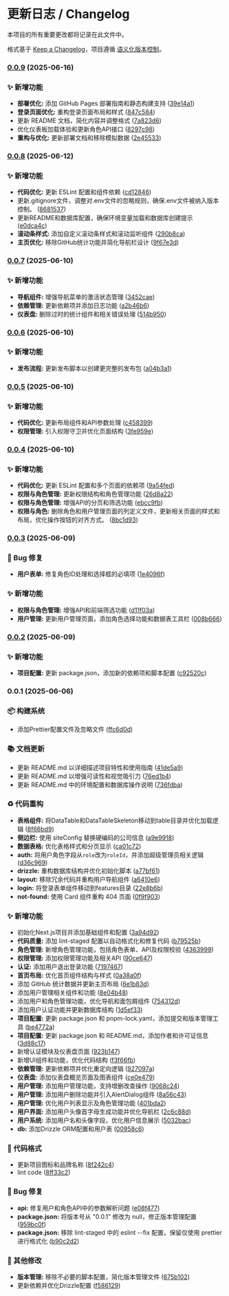 # 更新日志 / Changelog

本项目的所有重要更改都将记录在此文件中。

格式基于 [Keep a Changelog](https://keepachangelog.com/zh-CN/1.0.0/)，项目遵循 [语义化版本控制](https://semver.org/lang/zh-CN/)。

### [0.0.9](https://github.com/guizimo/n-admin/compare/v0.0.8...v0.0.9) (2025-06-16)


### ✨ 新增功能

* **部署优化:** 添加 GitHub Pages 部署指南和静态构建支持 ([39e14a1](https://github.com/guizimo/n-admin/commit/39e14a1cabf3495a91d82b0e5b9054a5a1d6715f))
* **登录页面优化:** 重构登录页面布局和样式 ([847c584](https://github.com/guizimo/n-admin/commit/847c5841865f8e8debcbad6faea2093e5a30f5d0))
* 更新 README 文档，简化内容并调整格式 ([7a823d6](https://github.com/guizimo/n-admin/commit/7a823d6da92da3e898adb1f528bdda9c2f195593))
* 优化仪表板加载体验和更新角色API接口 ([8297c98](https://github.com/guizimo/n-admin/commit/8297c98605cf6bd00c2d27bc7a55dc3ff3a7591a))
* **重构与优化:** 更新部署文档和移除模拟数据 ([2e45533](https://github.com/guizimo/n-admin/commit/2e4553355941f04c564c0c091667ddf3e04012e2))

### [0.0.8](https://github.com/guizimo/n-admin/compare/v0.0.7...v0.0.8) (2025-06-12)


### ✨ 新增功能

* **代码优化:** 更新 ESLint 配置和组件依赖 ([cd12846](https://github.com/guizimo/n-admin/commit/cd128465656a7491c40320eea8bd66a73557c7b5))
* 更新.gitignore文件，调整对.env文件的忽略规则，确保.env文件被纳入版本控制。 ([8681537](https://github.com/guizimo/n-admin/commit/86815370dbf900b73a25d8aa5c175a807f6d544b))
* 更新README和数据库配置，确保环境变量加载和数据库创建提示 ([e0dca4c](https://github.com/guizimo/n-admin/commit/e0dca4c8a7fb1a3b98b89e902cf3723bf3ff29e0))
* **滚动条样式:** 添加自定义滚动条样式和滚动监听组件 ([290b8ca](https://github.com/guizimo/n-admin/commit/290b8ca0c272c80f532108e33099974e51893b05))
* **主页优化:** 移除GitHub统计功能并简化导航栏设计 ([9f67e3d](https://github.com/guizimo/n-admin/commit/9f67e3dd800b7cf22edffc912efdd8d7df04d001))

### [0.0.7](https://github.com/guizimo/n-admin/compare/v0.0.6...v0.0.7) (2025-06-10)


### ✨ 新增功能

* **导航组件:** 增强导航菜单的激活状态管理 ([3452cae](https://github.com/guizimo/n-admin/commit/3452cae67f749a0da9b7c13b7ccb2f738f51c242))
* **依赖管理:** 更新依赖项并添加日志功能 ([a2b46b6](https://github.com/guizimo/n-admin/commit/a2b46b64fa5f936f1a3d6a2cbc07370b6afce084))
* **仪表盘:** 删除过时的统计组件和相关错误处理 ([514b950](https://github.com/guizimo/n-admin/commit/514b950c527447c8b7f03211f76d742c2f79c93f))

### [0.0.6](https://github.com/guizimo/n-admin/compare/v0.0.5...v0.0.6) (2025-06-10)


### ✨ 新增功能

* **发布流程:** 更新发布脚本以创建更完整的发布包 ([a04b3a1](https://github.com/guizimo/n-admin/commit/a04b3a1ec592669935ccd59ca4d53cbb449d28bf))

### [0.0.5](https://github.com/guizimo/n-admin/compare/v0.0.4...v0.0.5) (2025-06-10)


### ✨ 新增功能

* **代码优化:** 更新布局组件和API参数处理 ([c458399](https://github.com/guizimo/n-admin/commit/c4583996f7c3367d1b097ee3660e75eff106aa43))
* **权限管理:** 引入权限守卫并优化页面结构 ([3fe959e](https://github.com/guizimo/n-admin/commit/3fe959e25d73c42e21273d4b375efb1bcbc47fc3))

### [0.0.4](https://github.com/guizimo/n-admin/compare/v0.0.3...v0.0.4) (2025-06-10)


### ✨ 新增功能

* **代码优化:** 更新 ESLint 配置和多个页面的依赖项 ([9a54fed](https://github.com/guizimo/n-admin/commit/9a54fed3dce291036b74bca7ee36fff1f38e8c3a))
* **权限与角色管理:** 更新权限结构和角色管理功能 ([26d8a22](https://github.com/guizimo/n-admin/commit/26d8a2270ba3eb87d689886ece5dc3920ec085df))
* **权限与角色管理:** 增强API的分页和筛选功能 ([ebcc9fb](https://github.com/guizimo/n-admin/commit/ebcc9fbfb4d7304894080c41ce945502ff744ffd))
* **权限与角色:** 删除角色和用户管理页面的列定义文件，更新相关页面的样式和布局，优化操作按钮的对齐方式。 ([8bc1d93](https://github.com/guizimo/n-admin/commit/8bc1d937ab2f9b29bb0748177c78d84d334dff85))

### [0.0.3](https://github.com/guizimo/n-admin/compare/v0.0.2...v0.0.3) (2025-06-09)


### 🐛 Bug 修复

* **用户表单:** 修复角色ID处理和选择框的必填项 ([1e4096f](https://github.com/guizimo/n-admin/commit/1e4096f52458ec5a41936829ac24b8c2cddbf815))


### ✨ 新增功能

* **权限与角色管理:** 增强API和前端筛选功能 ([d11f03a](https://github.com/guizimo/n-admin/commit/d11f03ae527f415c70ff60def373f8108f08a945))
* **用户管理:** 更新用户管理页面，添加角色选择功能和数据表工具栏 ([008b666](https://github.com/guizimo/n-admin/commit/008b66620c538668dd45e51c7eefc87a9469ec93))

### [0.0.2](https://github.com/guizimo/n-admin/compare/v0.0.1...v0.0.2) (2025-06-09)


### ✨ 新增功能

* **项目配置:** 更新 package.json，添加新的依赖项和脚本配置 ([c92520c](https://github.com/guizimo/n-admin/commit/c92520c59d6a900bf5a7e9940c853b29601fb833))

### 0.0.1 (2025-06-06)


### 📦 构建系统

* 添加Prettier配置文件及忽略文件 ([ffc6d0d](https://github.com/guizimo/n-admin/commit/ffc6d0d6d4580620a3d1c7bf01b7085d74d39b4a))


### 📚 文档更新

* 更新 README.md 以详细描述项目特性和使用指南 ([41de5a9](https://github.com/guizimo/n-admin/commit/41de5a994d21497c54e734d8176b905a1634bd2e))
* 更新 README.md 以增强可读性和视觉吸引力 ([76ed1b4](https://github.com/guizimo/n-admin/commit/76ed1b4a3d940635da36be15c6b1d380cb4d441b))
* 更新 README.md 中的环境配置和数据库操作说明 ([736fdba](https://github.com/guizimo/n-admin/commit/736fdba24d3546c276f63ee88a100659851ec9a1))


### ♻️ 代码重构

* **表格组件:** 将DataTable和DataTableSkeleton移动到table目录并优化加载逻辑 ([8f66bd9](https://github.com/guizimo/n-admin/commit/8f66bd9180bbf3bcaea595e8dab2ef8ccb274e58))
* **侧边栏:** 使用 siteConfig 替换硬编码的公司信息 ([a9e9918](https://github.com/guizimo/n-admin/commit/a9e991880e3cd1c2f272edce02881304cea7285b))
* **数据表格:** 优化表格样式和分页显示 ([ca01c72](https://github.com/guizimo/n-admin/commit/ca01c72edfba55f8e98abca68b8bf026aeffa0d5))
* **auth:** 将用户角色字段从`role`改为`roleId`，并添加超级管理员相关逻辑 ([d36c969](https://github.com/guizimo/n-admin/commit/d36c969af236dcce170e606469e96fb2943b9cc1))
* **drizzle:** 重构数据库结构并优化初始化脚本 ([a77bf61](https://github.com/guizimo/n-admin/commit/a77bf61705d629aa1543cb0942c89376be20e707))
* **layout:** 移除冗余代码并重构用户导航组件 ([a6410e6](https://github.com/guizimo/n-admin/commit/a6410e66fefe31a8e9cec28a24d4a706391aa975))
* **login:** 将登录表单组件移动到features目录 ([22e8b6b](https://github.com/guizimo/n-admin/commit/22e8b6b65a709160cb8c64be33a725e919985973))
* **not-found:** 使用 Card 组件重构 404 页面 ([0f9f903](https://github.com/guizimo/n-admin/commit/0f9f90375314eb2c62d7259e0c950ea86c86b8cb))


### ✨ 新增功能

* 初始化Next.js项目并添加基础组件和配置 ([3a94d92](https://github.com/guizimo/n-admin/commit/3a94d923e810fd2f32c61d65982342a21a9d5cf8))
* **代码质量:** 添加 lint-staged 配置以自动格式化和修复代码 ([b79525b](https://github.com/guizimo/n-admin/commit/b79525b6207e91665a7b749f32acec3c3372a3f2))
* **角色管理:** 新增角色管理功能，包括角色表单、API及权限校验 ([4363999](https://github.com/guizimo/n-admin/commit/4363999f5f4a5ec964f8594fff29deaf3a39a8a1))
* **权限管理:** 添加权限管理功能及相关API ([90ce647](https://github.com/guizimo/n-admin/commit/90ce64774ebeb8c234bc8d45df07c80eab60443c))
* **认证:** 添加用户退出登录功能 ([7197467](https://github.com/guizimo/n-admin/commit/7197467e141ef60f196d3ccf4a3d996ba4bab3f0))
* **首页布局:** 优化首页组件结构与样式 ([0a38a0f](https://github.com/guizimo/n-admin/commit/0a38a0fe4c96acef160d77f8f46b9edcf63dce31))
* 添加 GitHub 统计数据并更新主页布局 ([6e1b83d](https://github.com/guizimo/n-admin/commit/6e1b83db09c54cf2550b4a9ad87508449dd61cc3))
* 添加用户管理相关组件和功能 ([8e04b48](https://github.com/guizimo/n-admin/commit/8e04b4878937fd3fdcd895ca044a1d69798e1c6b))
* 添加用户和角色管理功能，优化导航和面包屑组件 ([754312d](https://github.com/guizimo/n-admin/commit/754312d00f84ed7d2904bcbc5255712284916642))
* 添加用户认证功能并更新数据库结构 ([1d5ef33](https://github.com/guizimo/n-admin/commit/1d5ef335dedb48224a920d7ae73b19fba8b73bbb))
* **项目配置:** 更新 package.json 和 pnpm-lock.yaml，添加提交和版本管理工具 ([be4772a](https://github.com/guizimo/n-admin/commit/be4772ad907bcf71637da3c06a72f6364deb4a79))
* **项目配置:** 更新 package.json 和 README.md，添加作者和许可证信息 ([3d88c17](https://github.com/guizimo/n-admin/commit/3d88c175b65e0b3d1e33b1659db9072e560aba60))
* 新增认证模块及仪表盘页面 ([923b147](https://github.com/guizimo/n-admin/commit/923b147de9256dade3a12f88ccdebf78a280e682))
* 新增UI组件和功能，优化代码结构 ([f3f66fb](https://github.com/guizimo/n-admin/commit/f3f66fb9650aa25bc8914b86cec17a73d11df55f))
* **依赖管理:** 更新依赖项并优化重定向逻辑 ([927097a](https://github.com/guizimo/n-admin/commit/927097a39681bdbfd018959840b33901284851ae))
* **仪表盘:** 添加仪表盘概览页面及图表组件 ([ce0e479](https://github.com/guizimo/n-admin/commit/ce0e47980452fa5ab94fc1d2244f122065406fa1))
* **用户管理:** 添加用户管理功能，支持增删改查操作 ([9068c24](https://github.com/guizimo/n-admin/commit/9068c248781aea3ceda5d9952810f9232763d263))
* **用户管理:** 添加用户删除功能并引入AlertDialog组件 ([8a56c43](https://github.com/guizimo/n-admin/commit/8a56c433f5007121b161acc2a1884d705f24a09f))
* **用户管理:** 优化用户列表显示及角色管理功能 ([401bda2](https://github.com/guizimo/n-admin/commit/401bda2d0167e50c280371198f5d51bd2a926398))
* **用户界面:** 添加用户头像首字母生成功能并优化导航栏 ([2c6c88d](https://github.com/guizimo/n-admin/commit/2c6c88dc25a7480ec0f68c31f435046860c7f693))
* **用户系统:** 添加用户名和头像字段，优化用户信息展示 ([5032bac](https://github.com/guizimo/n-admin/commit/5032bac1775122391cfd41b501a02f307d0f8dd5))
* **db:** 添加Drizzle ORM配置和用户表 ([00958c6](https://github.com/guizimo/n-admin/commit/00958c69af6d6aba97a2516f7055ed657f159a49))


### 💄 代码格式

* 更新项目图标和品牌名称 ([8f242c4](https://github.com/guizimo/n-admin/commit/8f242c48763fb5a01566c0b0f967e44b297793ee))
* lint code ([8ff33c2](https://github.com/guizimo/n-admin/commit/8ff33c2a9f89088541abf5df11acb8fa4ba14f46))


### 🐛 Bug 修复

* **api:** 修复用户和角色API中的参数解析问题 ([e08f477](https://github.com/guizimo/n-admin/commit/e08f477711eb187e357eef1772253fa6e1e5f947))
* **package.json:** 将版本号从 "0.0.1" 修改为 null，修正版本管理配置 ([959bc0f](https://github.com/guizimo/n-admin/commit/959bc0f165b00d6231bf8cf82696e7b7ada7cf5f))
* **package.json:** 移除 lint-staged 中的 eslint --fix 配置，保留仅使用 prettier 进行格式化 ([b90c2d2](https://github.com/guizimo/n-admin/commit/b90c2d218761bb986bb22a513f7dc3a08ff73202))


### 🔨 其他修改

* **版本管理:** 移除不必要的脚本配置，简化版本管理文件 ([675b102](https://github.com/guizimo/n-admin/commit/675b102ecbcb2100a3ec63a3eacf8e54fed05eef))
* 更新依赖并优化Drizzle配置 ([f586129](https://github.com/guizimo/n-admin/commit/f586129aec29a847985436945742b414a0ed098e))
